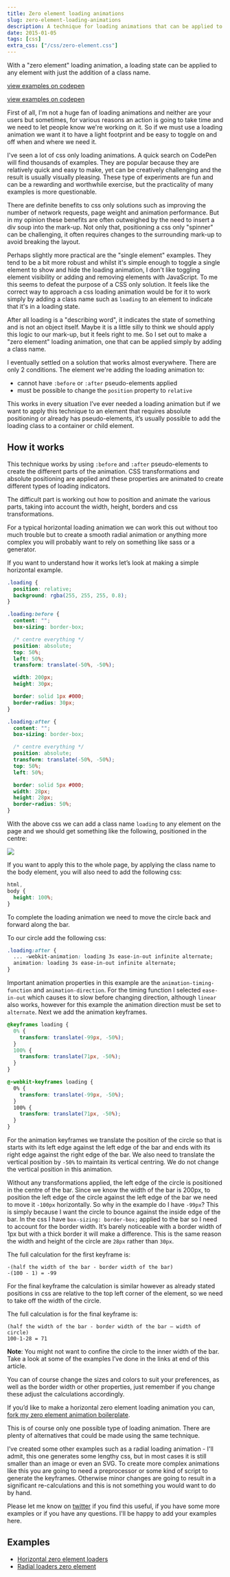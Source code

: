 ```yaml
---
title: Zero element loading animations
slug: zero-element-loading-animations
description: A technique for loading animations that can be applied to existing elements.
date: 2015-01-05
tags: [css]
extra_css: ["/css/zero-element.css"]
---
```


With a "zero element" loading animation, a loading state can be applied to any element with just the addition of a class name.

<div class="l-50-50">
  <div>
    <a href="http://codepen.io/MadeByMike/pen/LEbYgr?editors=110">
      <div class="loading horizontal-example"></div>
    </a>
    <p class="caption"><a href="http://codepen.io/MadeByMike/pen/LEbYgr?editors=110">view examples on codepen</a></p>
  </div>
  <div>
    <a href="http://codepen.io/MadeByMike/pen/bNeyEj?editors=110">
      <div class="loading radial-example"></div>
    </a>
    <p class="caption"><a href="http://codepen.io/MadeByMike/pen/bNeyEj?editors=110">view examples on codepen</a></p>
  </div>
</div>

First of all, I'm not a huge fan of loading animations and neither are your users but sometimes, for various reasons an action is going to take time and we need to let people know we're working on it. So if we must use a loading animation we want it to have a light footprint and be easy to toggle on and off when and where we need it.

I've seen a lot of css only loading animations. A quick search on CodePen will find thousands of examples. They are popular because they are relatively quick and easy to make, yet can be creatively challenging and the result is usually visually pleasing. These type of experiments are fun and can be a rewarding and worthwhile exercise, but the practicality of many examples is more questionable.

There are definite benefits to css only solutions such as improving the number of network requests, page weight and animation performance. But in my opinion these benefits are often outweighed by the need to insert a div soup into the mark-up. Not only that, positioning a css only "spinner" can be challenging, it often requires changes to the surrounding mark-up to avoid breaking the layout.

Perhaps slightly more practical are the "single element" examples. They tend to be a bit more robust and whilst it's simple enough to toggle a single element to show and hide the loading animation, I don't like toggling element visibility or adding and removing elements with JavaScript. To me this seems to defeat the purpose of a CSS only solution. It feels like the correct way to approach a css loading animation would be for it to work simply by adding a class name such as `loading` to an element to indicate that it's in a loading state.

After all loading is a "describing word", it indicates the state of something and is not an object itself. Maybe it is a little silly to think we should apply this logic to our mark-up, but it feels right to me. So I set out to make a "zero element" loading animation, one that can be applied simply by adding a class name.

I eventually settled on a solution that works almost everywhere. There are only 2 conditions. The element we're adding the loading animation to:

- cannot have `:before` or `:after` pseudo-elements applied
- must be possible to change the `position` property to `relative`

This works in every situation I’ve ever needed a loading animation but if we want to apply this technique to an element that requires absolute positioning or already has pseudo-elements, it’s usually possible to add the loading class to a container or child element.

## How it works

This technique works by using `:before` and `:after` pseudo-elements to create the different parts of the animation. CSS transformations and absolute positioning are applied and these properties are animated to create different types of loading indicators.

The difficult part is working out how to position and animate the various parts, taking into account the width, height, borders and css transformations.

For a typical horizontal loading animation we can work this out without too much trouble but to create a smooth radial animation or anything more complex you will probably want to rely on something like sass or a generator.

If you want to understand how it works let’s look at making a simple horizontal example.

```css
.loading {
  position: relative;
  background: rgba(255, 255, 255, 0.8);
}

.loading:before {
  content: "";
  box-sizing: border-box;

  /* centre everything */
  position: absolute;
  top: 50%;
  left: 50%;
  transform: translate(-50%, -50%);

  width: 200px;
  height: 30px;

  border: solid 1px #000;
  border-radius: 30px;
}

.loading:after {
  content: "";
  box-sizing: border-box;

  /* centre everything */
  position: absolute;
  transform: translate(-50%, -50%);
  top: 50%;
  left: 50%;

  border: solid 5px #000;
  width: 28px;
  height: 28px;
  border-radius: 50%;
}
```

With the above css we can add a class name `loading` to any element on the page and we should get something like the following, positioned in the centre:

<img style="margin-left: auto; margin-right: auto; display:block;" src="/img/zero-element-example.png">

If you want to apply this to the whole page, by applying the class name to the body element, you will also need to add the following css:

```css
html,
body {
  height: 100%;
}
```

To complete the loading animation we need to move the circle back and forward along the bar.

To our circle add the following css:

```css
.loading:after {
  ... -webkit-animation: loading 3s ease-in-out infinite alternate;
  animation: loading 3s ease-in-out infinite alternate;
}
```

Important animation properties in this example are the `animation-timing-function` and `animation-direction`. For the timing function I selected `ease-in-out` which causes it to slow before changing direction, although `linear` also works, however for this example the animation direction must be set to `alternate`. Next we add the animation keyframes.

```css
@keyframes loading {
  0% {
    transform: translate(-99px, -50%);
  }
  100% {
    transform: translate(71px, -50%);
  }
}

@-webkit-keyframes loading {
  0% {
    transform: translate(-99px, -50%);
  }
  100% {
    transform: translate(71px, -50%);
  }
}
```

For the animation keyframes we translate the position of the circle so that is starts with its left edge against the left edge of the bar and ends with its right edge against the right edge of the bar. We also need to translate the vertical position by `-50%` to maintain its vertical centring. We do not change the vertical position in this animation.

Without any transformations applied, the left edge of the circle is positioned in the centre of the bar. Since we know the width of the bar is 200px, to position the left edge of the circle against the left edge of the bar we need to move it `-100px` horizontally. So why in the example do I have `-99px`? This is simply because I want the circle to bounce against the inside edge of the bar. In the css I have `box-sizing: border-box;` applied to the bar so I need to account for the border width. It’s barely noticeable with a border width of 1px but with a thick border it will make a difference. This is the same reason the width and height of the circle are `28px` rather than `30px`.

The full calculation for the first keyframe is:

```
-(half the width of the bar - border width of the bar)
-(100 - 1) = -99
```

For the final keyframe the calculation is similar however as already stated positions in css are relative to the top left corner of the element, so we need to take off the width of the circle.

The full calculation is for the final keyframe is:

```
(half the width of the bar - border width of the bar – width of circle)
100-1-28 = 71
```

**Note**: You might not want to confine the circle to the inner width of the bar. Take a look at some of the examples I’ve done in the links at end of this article.

You can of course change the sizes and colors to suit your preferences, as well as the border width or other properties, just remember if you change these adjust the calculations accordingly.

If you’d like to make a horizontal zero element loading animation you can, [fork my zero element animation boilerplate](http://codepen.io/MadeByMike/pen/6fced0cf51ce07ef6833aa775d254652).

This is of course only one possible type of loading animation. There are plenty of alternatives that could be made using the same technique.

I’ve created some other examples such as a radial loading animation - I'll admit, this one generates some lengthy css, but in most cases it is still smaller than an image or even an SVG. To create more complex animations like this you are going to need a preprocessor or some kind of script to generate the keyframes. Otherwise minor changes are going to result in a significant re-calculations and this is not something you would want to do by hand.

Please let me know on [twitter](https://twitter.com/MikeRiethmuller) if you find this useful, if you have some more examples or if you have any questions. I'll be happy to add your examples here.

## Examples

- [Horizontal zero element loaders](http://codepen.io/MadeByMike/pen/LEbYgr?editors=110)
- [Radial loaders zero element](http://codepen.io/MadeByMike/pen/bNeyEj?editors=110)
